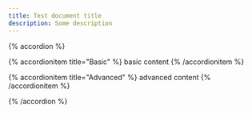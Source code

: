 ```yaml
---
title: Test document title
description: Some description
---
```


{% accordion %}

{% accordionitem title="Basic" %}
basic content
{% /accordionitem %}

{% accordionitem title="Advanced" %}
advanced content
{% /accordionitem %}

{% /accordion %}

